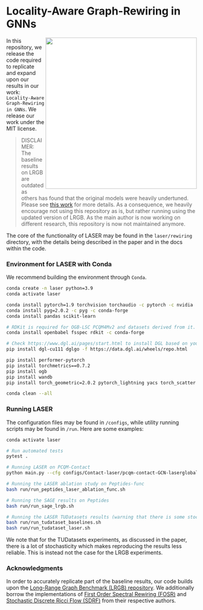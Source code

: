 # Locality-Aware Graph-Rewiring in GNNs

<img src="https://i.imgur.com/QUFyYPz.png" align="right" width="400" style="background-color:white;"/>

In this repository, we release the code required to replicate and expand upon our results in our work: `Locality-Aware Graph-Rewiring in GNNs`. We release our work under the MIT license.

> DISCLAIMER:
The baseline results on LRGB are outdated as others has found that the original models were heavily undertuned. Please see [this work](https://arxiv.org/abs/2309.00367) for more details. As a consequence, we heavily encourage not using this repository as is, but rather running using the updated version of LRGB. As the main author is now working on different research, this repository is now not maintained anymore. 

The core of the functionality of LASER may be found in the `laser/rewiring` directory, with the details being described in the paper and in the docs within the code.

### Environment for LASER with Conda
We recommend building the environment through `Conda`. 
```bash
conda create -n laser python=3.9
conda activate laser

conda install pytorch=1.9 torchvision torchaudio -c pytorch -c nvidia
conda install pyg=2.0.2 -c pyg -c conda-forge
conda install pandas scikit-learn

# RDKit is required for OGB-LSC PCQM4Mv2 and datasets derived from it.  
conda install openbabel fsspec rdkit -c conda-forge

# Check https://www.dgl.ai/pages/start.html to install DGL based on your CUDA requirements
pip install dgl-cu111 dglgo -f https://data.dgl.ai/wheels/repo.html

pip install performer-pytorch
pip install torchmetrics==0.7.2
pip install ogb
pip install wandb
pip install torch_geometric=2.0.2 pytorch_lightning yacs torch_scatter torch_sparse numba pytest

conda clean --all
```


### Running LASER
The configuration files may be found in `/configs`, while utility running scripts may be found in `/run`. Here are some examples: 
```bash
conda activate laser

# Run automated tests
pytest . 

# Running LASER on PCQM-Contact
python main.py --cfg configs/Contact-laser/pcqm-contact-GCN-laserglobal.yaml wandb.use False

# Running the LASER ablation study on Peptides-func
bash run/run_peptides_laser_ablation_func.sh

# Running the SAGE results on Peptides
bash run/run_sage_lrgb.sh

# Running the LASER TUDatasets results (warning that there is some stochasticity in the results)
bash run/run_tudataset_baselines.sh
bash run/run_tudataset_laser.sh
```
We note that for the TUDatasets experiments, as discussed in the paper, there is a lot of stochasticity which makes reproducing the results less reliable. This is instead not the case for the LRGB experiments.

### Acknowledgments
In order to accurately replicate part of the baseline results, our code builds upon the [Long-Range Graph Benchmark (LRGB) repository](https://github.com/vijaydwivedi75/lrgb). We additionally borrow the implementations of [First Order Spectral Rewiring (FOSR)](https://github.com/kedar2/FoSR) and [Stochastic Discrete Ricci Flow (SDRF)](https://github.com/jctops/understanding-oversquashing) from their respective authors.
